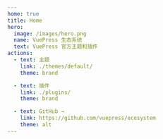 ```yaml
---
home: true
title: Home
hero:
  image: /images/hero.png
  name: VuePress 生态系统
  text: VuePress 官方主题和插件
actions:
  - text: 主题
    link: ./themes/default/
    theme: brand

  - text: 插件
    link: ./plugins/
    theme: brand

  - text: GitHub →
    link: https://github.com/vuepress/ecosystem
    theme: alt
---
```


<style>
:root {
  --vp-home-hero-name-color: transparent;
  --vp-home-hero-name-background: -webkit-linear-gradient(120deg, #5ab880 30%, #5772cd);

  --vp-home-hero-image-background-image: linear-gradient(-45deg, #5ab880 50%, #5772cd 50%);
  --vp-home-hero-image-filter: blur(44px);
}

@media (min-width: 640px) {
  :root {
    --vp-home-hero-image-filter: blur(56px);
  }
}

@media (min-width: 960px) {
  :root {
    --vp-home-hero-image-filter: blur(68px);
  }
}
</style>
